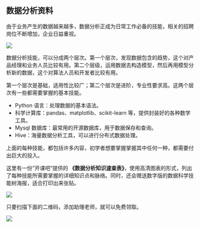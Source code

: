 ## 数据分析资料

由于业务产生的数据越来越多，数据分析正成为日常工作必备的技能，相关的招聘岗位不断增加，企业日益重视。

![](https://www.wangbase.com/blogimg/asset/202007/bg2020071425.jpg)

数据分析技能，可以分成两个层次。第一个层次，发现数据包含的趋势，这个对产品经理和业务人员比较有用。第二个层级，运用数据去构造模型，然后再用模型分析新的数据，这个对算法人员和开发者比较有用。

第一个层次是基础，适用性比较广；第二个层次是进阶，专业性要求高。这两个层次有一些都需要掌握的基本技能。

- Python 语言：处理数据的基本语法。
- 科学计算库：pandas、matplotlib、scikit-learn 等，提供封装好的各种数学工具。
- Mysql 数据库：最常用的开源数据库，用于数据保存和查询。
- Hive：海量数据分析工具，可以进行分布式数据处理。

上面的每种技能，都包括许多内容，初学者想要掌握掌握其中任何一种，都需要付出巨大的投入。

这里有一份”开课吧“提供的 **《数据分析知识速查表》**，使用高清图表的形式，列出了每种技能所需要掌握的详细知识点和脉络。同时，还会赠送数字版的数据科学技能树海报，适合打印出来张贴。

![](https://www.wangbase.com/blogimg/asset/202007/bg2020071423.jpg)

只要扫描下面的二维码，添加助理老师，就可以免费领取。

![](https://www.wangbase.com/blogimg/asset/202007/bg2020071424.jpg)
